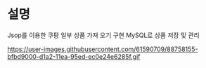 # 설명
Jsop를 이용한 쿠팡 일부 상품 가져 오기 구현 
MySQL로 상품 저장 및 관리

https://user-images.githubusercontent.com/61590709/88758155-bfbd9000-d1a2-11ea-95ed-ec0e24e6285f.gif
